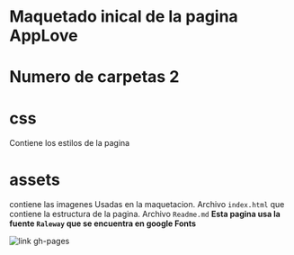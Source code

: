 # Maquetado inical de la pagina  AppLove
# Numero de carpetas 2
# css
Contiene los estilos de la pagina 
# assets
contiene las imagenes Usadas en la maquetacion.
Archivo `index.html` que contiene la estructura de la pagina.
Archivo `Readme.md`
**Esta pagina usa la fuente  `Raleway` que se encuentra en google Fonts**

![link gh-pages](https://visidevi.github.io/AppLove/) 

